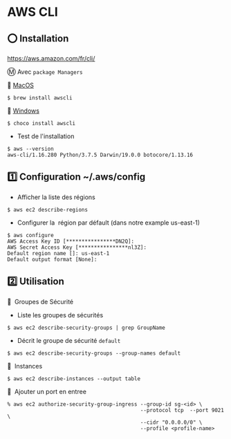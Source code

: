 # AWS CLI

## :o: Installation

https://aws.amazon.com/fr/cli/

:m: Avec `package Managers`

:pushpin: [MacOS](https://formulae.brew.sh/formula/awscli)

```
$ brew install awscli
```

:pushpin: [Windows](https://chocolatey.org/packages/awscli)

```
$ choco install awscli
```

* Test de l'installation

```
$ aws --version
aws-cli/1.16.280 Python/3.7.5 Darwin/19.0.0 botocore/1.13.16
```

## :one: Configuration ~/.aws/config

* Afficher la liste des régions

```
$ aws ec2 describe-regions
```

* Configurer la  région par défault (dans notre example us-east-1)

```
$ aws configure
AWS Access Key ID [****************DN2Q]: 
AWS Secret Access Key [****************nl3Z]: 
Default region name []: us-east-1
Default output format [None]:
```

## :two: Utilisation

:pushpin:  Groupes de Sécurité

* Liste les groupes de sécurités

```
$ aws ec2 describe-security-groups | grep GroupName
```

* Décrit le groupe de sécurité `default`

```
$ aws ec2 describe-security-groups --group-names default
```

:pushpin:  Instances

```
$ aws ec2 describe-instances --output table
```

:pushpin:  Ajouter un port en entree

```
% aws ec2 authorize-security-group-ingress --group-id sg-<id> \
                                           --protocol tcp  --port 9021 \
                                           --cidr "0.0.0.0/0" \
                                           --profile <profile-name>
```
